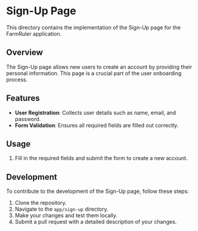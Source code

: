 # Sign-Up Page

This directory contains the implementation of the Sign-Up page for the FarmRuler application.

## Overview

The Sign-Up page allows new users to create an account by providing their personal information. This page is a crucial part of the user onboarding process.

## Features

- **User Registration**: Collects user details such as name, email, and password.
- **Form Validation**: Ensures all required fields are filled out correctly.


## Usage

1. Fill in the required fields and submit the form to create a new account.

## Development

To contribute to the development of the Sign-Up page, follow these steps:

1. Clone the repository.
2. Navigate to the `app/sign-up` directory.
3. Make your changes and test them locally.
4. Submit a pull request with a detailed description of your changes.


